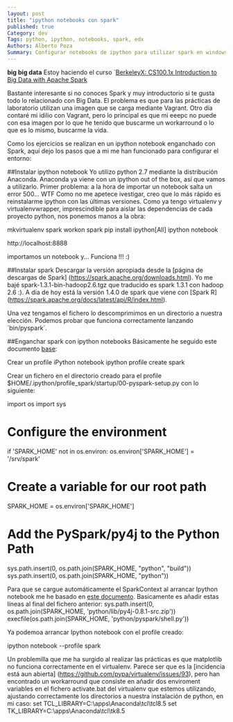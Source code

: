 ```yaml
---
layout: post
title: "ipython notebooks con spark"
published: true
Category: dev
Tags: python, ipython, notebooks, spark, edx
Authors: Alberto Poza
Summary: Configurar notebooks de ipython para utilizar spark en windows
---
```

**big big data**
Estoy haciendo el curso `[BerkeleyX: CS100.1x Introduction to Big Data with Apache Spark](https://courses.edx.org/courses/BerkeleyX/CS100.1x/1T2015/courseware)

Bastante interesante si no conoces Spark y muy introductorio si te gusta todo lo relacionado con Big Data. El problema es que para las prácticas de laboratorio utilizan una imagen que se carga mediante Vagrant.
Otro día contaré mi idilio con Vagrant, pero lo principal es que mi eeepc no puede con esa imagen por lo que he tenido que buscarme un workarround o lo que es lo mismo, buscarme la vida.

Como los ejercicios se realizan en un ipython notebook enganchado con Spark, aquí dejo los pasos que a mi me han funcionado para configurar el entorno:

##Instalar ipython notebook
Yo utilizo python 2.7 mediante la distribución Anaconda. Anaconda ya viene con un ipython out of the box, así que vamos a utilizarlo.
Primer problema: a la hora de importar un notebook salta un error 500... WTF
Como no me apetece ivestigar, creo que lo más rápido es reinstalarme ipython con las últimas versiones.
Como ya tengo virtualenv y virtualenvwrapper, imprescindible para aislar las dependencias de cada proyecto python, nos ponemos manos a la obra:

  mkvirtualenv spark
  workon spark
  pip install ipython[All]
  ipython notebook
  
http://localhost:8888

importamos un notebook y... Funciona !!! :)

##Instalar spark
Descargar la versión apropiada desde la [página de descargas de Spark] (https://spark.apache.org/downloads.html). Yo me bajé spark-1.3.1-bin-hadoop2.6.tgz que traducido es spark 1.3.1 con hadoop 2.6 :). A día de hoy está la versión 1.4.0 de spark que viene con [Spark R] (https://spark.apache.org/docs/latest/api/R/index.html).

Una vez tengamos el fichero lo descomprimimos en un directorio a nuestra elección. Podemos probar que funciona correctamente lanzando ´bin/pyspark´.

##Enganchar spark con ipython notebooks
Básicamente he seguido este documento [base](https://districtdatalabs.silvrback.com/getting-started-with-spark-in-python):

Crear un profile iPython notebook
  ipython profile create spark

Crear un fichero en el directorio creado para el profile 
$HOME/.ipython/profile_spark/startup/00-pyspark-setup.py con lo siguiente:

  import os
  import sys
  
  # Configure the environment
  if 'SPARK_HOME' not in os.environ:
      os.environ['SPARK_HOME'] = '/srv/spark'
  
  # Create a variable for our root path
  SPARK_HOME = os.environ['SPARK_HOME']
  
  # Add the PySpark/py4j to the Python Path
  sys.path.insert(0, os.path.join(SPARK_HOME, "python", "build"))
  sys.path.insert(0, os.path.join(SPARK_HOME, "python"))

Para que se cargue automáticamente el SparkContext al arrancar Ipython notebook me he basado en  [este documento](http://blog.cloudera.com/blog/2014/08/how-to-use-ipython-notebook-with-apache-spark/). Basicamente es añadir estas líneas al final del fichero anterior:
  sys.path.insert(0, os.path.join(SPARK_HOME, 'python/lib/py4j-0.8.1-src.zip'))
  execfile(os.path.join(SPARK_HOME, 'python/pyspark/shell.py'))

Ya podemoa arrancar Ipython notebook con el profile creado:

  ipython notebook --profile spark

Un problemilla que me ha surgido al realizar las prácticas es que matplotlib no funciona correctamente en el virtualenv. Parece ser que es la [incidencia está aun abierta] (https://github.com/pypa/virtualenv/issues/93), pero han encontrado un workarround que consiste en añadir dos enviroment variables en el fichero activate.bat del virtualenv que estemos utilizando, ajustando correctamente los directorios a nuestra instalación de python, en mi caso:
  set TCL_LIBRARY=C:\apps\Anaconda\tcl\tcl8.5
  set TK_LIBRARY=C:\apps\Anaconda\tcl\tk8.5
